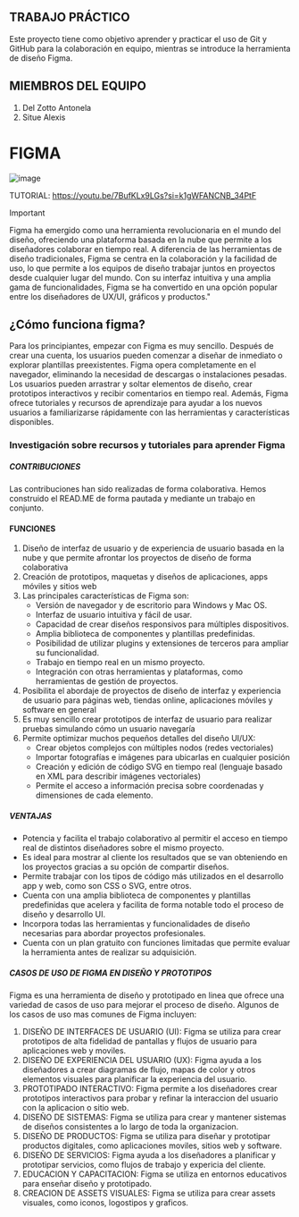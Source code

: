 ## TRABAJO PRÁCTICO
Este proyecto tiene como objetivo aprender y practicar el uso de Git y GitHub para la colaboración en equipo, mientras se introduce la herramienta de diseño Figma.

## MIEMBROS DEL EQUIPO

1. Del Zotto Antonela
2. Situe Alexis

# FIGMA

![image](https://github.com/user-attachments/assets/58dad5a1-b693-4afd-8c93-c1da82304ad2)

TUTORIAL: https://youtu.be/7BufKLx9LGs?si=k1gWFANCNB_34PtF 

> [!IMPORTANT]
> Figma ha emergido como una herramienta revolucionaria en el mundo del diseño, ofreciendo una plataforma basada en la nube que permite a los diseñadores colaborar en tiempo real. A diferencia de las herramientas de diseño tradicionales, Figma se centra en la colaboración y la facilidad de uso, lo que permite a los equipos de diseño trabajar juntos en proyectos desde cualquier lugar del mundo. Con su interfaz intuitiva y una amplia gama de funcionalidades, Figma se ha convertido en una opción popular entre los diseñadores de UX/UI, gráficos y productos."

## ¿Cómo funciona figma? 
Para los principiantes, empezar con Figma es muy sencillo. Después de crear una cuenta, los usuarios pueden comenzar a diseñar de inmediato o explorar plantillas preexistentes. Figma opera completamente en el navegador, eliminando la necesidad de descargas o instalaciones pesadas. Los usuarios pueden arrastrar y soltar elementos de diseño, crear prototipos interactivos y recibir comentarios en tiempo real. Además, Figma ofrece tutoriales y recursos de aprendizaje para ayudar a los nuevos usuarios a familiarizarse rápidamente con las herramientas y características disponibles.

### **Investigación sobre recursos y tutoriales para aprender Figma**

##### CONTRIBUCIONES
Las contribuciones han sido realizadas de forma colaborativa. Hemos construido el READ.ME de forma pautada y mediante un trabajo en conjunto. 

#### FUNCIONES 
  1. Diseño de interfaz de usuario y de experiencia de usuario basada en la nube y que permite afrontar los proyectos de diseño de forma colaborativa
  2. Creación de prototipos, maquetas y diseños de aplicaciones, apps móviles y sitios web
  3. Las principales características de Figma son:
        - Versión de navegador y de escritorio para Windows y Mac OS.
        - Interfaz de usuario intuitiva y fácil de usar.
        - Capacidad de crear diseños responsivos para múltiples dispositivos.
        - Amplia biblioteca de componentes y plantillas predefinidas.
        - Posibilidad de utilizar plugins y extensiones de terceros para ampliar su funcionalidad.
        - Trabajo en tiempo real en un mismo proyecto.
        - Integración con otras herramientas y plataformas, como herramientas de gestión de proyectos.
  4. Posibilita el abordaje de proyectos de diseño de interfaz y experiencia de usuario para páginas web, tiendas online, aplicaciones móviles y software en general
  5. Es muy sencillo crear prototipos de interfaz de usuario para realizar pruebas simulando cómo un usuario navegaría
  6. Permite optimizar muchos pequeños detalles del diseño UI/UX:
       - Crear objetos complejos con múltiples nodos (redes vectoriales)
       - Importar fotografías e imágenes para ubicarlas en cualquier posición
       - Creación y edición de código SVG en tiempo real (lenguaje basado en XML para describir imágenes vectoriales)
       - Permite el acceso a información precisa sobre coordenadas y dimensiones de cada elemento.
    
  ##### _VENTAJAS_ 
- Potencia y facilita el trabajo colaborativo al permitir el acceso en tiempo real de distintos diseñadores sobre el mismo proyecto.
- Es ideal para mostrar al cliente los resultados que se van obteniendo en los proyectos gracias a su opción de compartir diseños.
- Permite trabajar con los tipos de código más utilizados en el desarrollo app y web, como son CSS o SVG, entre otros.
- Cuenta con una amplia biblioteca de componentes y plantillas predefinidas que acelera y facilita de forma notable todo el proceso de diseño y desarrollo UI.
- Incorpora todas las herramientas y funcionalidades de diseño necesarias para abordar proyectos profesionales.
- Cuenta con un plan gratuito con funciones limitadas que permite evaluar la herramienta antes de realizar su adquisición.

##### _CASOS DE USO DE FIGMA EN DISEÑO Y PROTOTIPOS_
Figma es una herramienta de diseño y prototipado en linea que ofrece una variedad de casos de uso para mejorar el proceso de diseño. Algunos de los casos de uso mas comunes de Figma incluyen:
  1. DISEÑO DE INTERFACES DE USUARIO (UI): Figma se utiliza para crear prototipos de alta fidelidad de pantallas y flujos de usuario para aplicaciones web y moviles.
  2. DISEÑO DE EXPERIENCIA DEL USUARIO (UX): Figma ayuda a los diseñadores a crear diagramas de flujo, mapas de color y otros elementos visuales para planificar la experiencia del usuario.
  3. PROTOTIPADO INTERACTIVO: Figma permite a los diseñadores crear prototipos interactivos para probar y refinar la interaccion del usuario con la aplicacion o sitio web.
  4. DISEÑO DE SISTEMAS: Figma se utiliza para crear y mantener sistemas de diseños consistentes a lo largo de toda la organizacion.
  5. DISEÑO DE PRODUCTOS: Figma se utiliza para diseñar y prototipar productos digitales, como aplicaciones moviles, sitios web y software.
  6. DISEÑO DE SERVICIOS: Figma ayuda a los diseñadores a planificar y prototipar servicios, como flujos de trabajo y expericia del cliente.
  7. EDUCACION Y CAPACITACION: Figma se utiliza en entornos educativos para enseñar diseño y prototipado.
  8. CREACION DE ASSETS VISUALES: Figma se utiliza para crear assets visuales, como iconos, logostipos y graficos.
